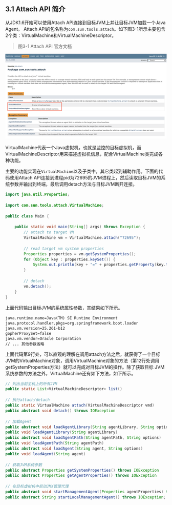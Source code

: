 ## 3.1 Attach API 简介
从JDK1.6开始可以使用Attach API连接到目标JVM上并让目标JVM加载一个Java Agent。
Attach API的包名称为`com.sun.tools.attach`。如下图3-1所示主要包含2个类：VirtualMachine和VirtualMachineDescriptor。

> 图3-1 Attach API 官方文档

![图3-1 Attach API 官方文档](../../.vuepress/public/images/book/attach/3-1.png)

VirtualMachine代表一个Java虚拟机，也就是监控的目标虚拟机，而VirtualMachineDescriptor用来描述虚拟机信息，配合VirtualMachine类完成各种功能。

主要的功能实现在`VirtualMachine`以及子类中，其它类起到辅助作用。下面的代码使用Attach API连接到进程pid为72695的JVM进程上，然后读取目标JVM的系统参数并输出到终端，最后调用detach方法与目标JVM断开连接。

```java
import java.util.Properties;

import com.sun.tools.attach.VirtualMachine;

public class Main {

    public static void main(String[] args) throws Exception {
        // attach to target VM
        VirtualMachine vm = VirtualMachine.attach("72695");

        // read target vm system properties
        Properties properties = vm.getSystemProperties();
        for (Object key : properties.keySet()) {
            System.out.println(key + "=" + properties.getProperty(key.toString()));
        }

        // detach
        vm.detach();
    }
}
```
上面代码输出目标JVM的系统属性参数，其结果如下所示。

```
java.runtime.name=Java(TM) SE Runtime Environment
java.protocol.handler.pkgs=org.springframework.boot.loader
java.vm.version=25.261-b12
gopherProxySet=false
java.vm.vendor=Oracle Corporation
// ... 其他参数省略
```

上面代码第9行处，可以直观的理解在调用attach方法之后，就获得了一个目标JVM的VirtualMachine对象，调用VirtualMachine对象的方法（第12行处调用getSystemProperties方法）就可以完成对目标JVM的操作。除了获取目标 JVM 系统参数的方法之外，VirtualMachine还有如下方法，如下所示。

```java
// 列出当前主机上的所有JVM
public static List<VirtualMachineDescriptor> list()

// 执行attach/detach
public static VirtualMachine attach(VirtualMachineDescriptor vmd)
public abstract void detach() throws IOException

// 加载Agent
public abstract void loadAgentLibrary(String agentLibrary, String options)
public void loadAgentLibrary(String agentLibrary)
public abstract void loadAgentPath(String agentPath, String options)
public void loadAgentPath(String agentPath)
public abstract void loadAgent(String agent, String options)
public void loadAgent(String agent)

// 获取JVM系统参数
public abstract Properties getSystemProperties() throws IOException
public abstract Properties getAgentProperties() throws IOException

// 在目标虚拟机中启动JMX管理代理
public abstract void startManagementAgent(Properties agentProperties) throws IOException
public abstract String startLocalManagementAgent() throws IOException;
```
